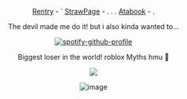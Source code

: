 <div align="center">
  

[Rentry](https://rentry.co/Buzzkillerz) - ` [StrawPage](https://starscreamr.straw.page/) - . . . [Atabook](https://sodakitzzz.atabook.org/) - . 

The devil made me do it! but i also kinda wanted to...

[![spotify-github-profile](https://spotify-github-profile.kittinanx.com/api/view?uid=31usv2agjy2dc2ibjpln5faphf7y&cover_image=true&theme=natemoo-re&show_offline=false&background_color=121212&interchange=false&profanity=false&bar_color=5a3a69&bar_color_cover=false)](https://github.com/kittinan/spotify-github-profile)


Biggest loser in the world! roblox Myths hmu :eyes: 

![](https://komarev.com/ghpvc/?username=HeavenPiercehim&+color=red&label=Iq)


![image](https://i.pinimg.com/736x/4b/64/cd/4b64cd566f0f91ce9cd9ea95de801132.jpg) 
</div>

